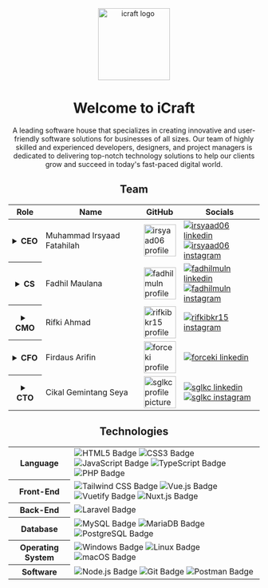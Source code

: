 <div align="center">
  
  <img src="https://github.com/icraftds/icraftds/assets/31957516/67e9a4a3-9f3f-4bfc-a811-c55e2d09d00b" alt="icraft logo" height="144" />

  # Welcome to iCraft
  
  A leading software house that specializes in creating innovative and user-friendly software solutions for businesses of all sizes.
  Our team of highly skilled and experienced developers, designers, and project managers is dedicated to delivering top-notch technology solutions to help our clients grow and succeed in today's fast-paced digital world.

  ## Team

  <table>
    <thead>
      <tr>
        <th>Role</th>
        <th>Name</th>
        <th>GitHub</th>
        <th>Socials</th>
      </tr>
    </thead>
    <tbody>
      <tr>
        <th>
          <details>
            <summary>CEO</summary>
            <p>Chief Executive Officer</p>
          </details>
        </th>
        <td>Muhammad Irsyaad Fatahilah</td>
        <td>
          <a href="https://github.com/irsyaad06">
            <img src="https://avatars.githubusercontent.com/u/86083982?v=4" alt="irsyaad06 profile picture" height="64" />
          </a>
        </td>
        <td>
          <a href="https://www.linkedin.com/in/irsyaad-fatahilah-906b64214/">
            <img src="https://img.shields.io/badge/LinkedIn-0A66C2?logo=linkedin&logoColor=fff&style=flat-square" alt="irsyaad06 linkedin" />
          </a>
          <br />
          <a href="https://www.instagram.com/caadd__">
            <img src="https://img.shields.io/badge/Instagram-E4405F?logo=instagram&logoColor=fff&style=flat-square" alt="irsyaad06 instagram" />
          </a>
        </td>
      </tr>
      <tr>
        <th>
          <details>
            <summary>CS</summary>
            <p>Company Secretary</p>
          </details>
        </th>
        <td>Fadhil Maulana</td>
        <td>
          <a href="https://github.com/fadhilmuln">
            <img src="https://avatars.githubusercontent.com/u/85999076?v=4" alt="fadhilmuln profile picture" height="64" />
          </a>
        </td>
        <td>
          <a href="https://www.linkedin.com/in/fadhilmuln-1234/">
            <img src="https://img.shields.io/badge/LinkedIn-0A66C2?logo=linkedin&logoColor=fff&style=flat-square" alt="fadhilmuln linkedin" />
          </a>
          <br />
          <a href="https://www.instagram.com/fadhilmuln_">
            <img src="https://img.shields.io/badge/Instagram-E4405F?logo=instagram&logoColor=fff&style=flat-square" alt="fadhilmuln instagram" />
          </a>
        </td>
      </tr>
      <tr>
        <th>
          <details>
            <summary>CMO</summary>
            <p>Chief Marketing Officer</p>
          </details>
        </th>
        <td>Rifki Ahmad</td>
        <td>
          <a href="https://github.com/rifkibkr15">
            <img src="https://avatars.githubusercontent.com/u/68814782?v=4" alt="rifkibkr15 profile picture" height="64" />
          </a>
        </td>
        <td>
          <a href="https://www.instagram.com/rifkiahmd15">
            <img src="https://img.shields.io/badge/Instagram-E4405F?logo=instagram&logoColor=fff&style=flat-square" alt="rifkibkr15 instagram" />
          </a>
        </td>
      </tr>
      <tr>
        <th>
          <details>
            <summary>CFO</summary>
            <p>Chief Financial Officer</p>
          </details>
        </tg>
        <td>Firdaus Arifin</td>
        <td>
          <a href="https://github.com/forceki">
            <img src="https://avatars.githubusercontent.com/u/77879375?v=4" alt="forceki profile picture" height="64" />
          </a>
        </td>
        <td>
          <a href="https://www.linkedin.com/in/firdausarn/">
            <img src="https://img.shields.io/badge/LinkedIn-0A66C2?logo=linkedin&logoColor=fff&style=flat-square" alt="forceki linkedin" />
          </a>
        </td>
      </tr>
      <tr>
        <th>
          <details>
            <summary>CTO</summary>
            <p>Chief Technology Officer</p>
          </details>
        </th>
        <td>Cikal Gemintang Seya</td>
        <td>
          <a href="https://github.com/sglkc">
            <img src="https://avatars.githubusercontent.com/u/31957516?v=4" alt="sglkc profile picture" height="64" />
          </a>
        </td>
        <td>
          <a href="https://www.linkedin.com/in/cikal-gs/">
            <img src="https://img.shields.io/badge/LinkedIn-0A66C2?logo=linkedin&logoColor=fff&style=flat-square" alt="sglkc linkedin" />
          </a>
          <br />
          <a href="https://www.instagram.com/ckl_gs">
            <img src="https://img.shields.io/badge/Instagram-E4405F?logo=instagram&logoColor=fff&style=flat-square" alt="sglkc instagram" />
          </a>
        </td>
      </tr>
    </tobdy>
  </table>

  ## Technologies

  <table>
    <tbody>
      <tr>
        <th>Language</th>
        <td>
          <img src="https://img.shields.io/badge/HTML5-E34F26?logo=html5&logoColor=fff&style=flat-square" alt="HTML5 Badge" />
          <img src="https://img.shields.io/badge/CSS3-1572B6?logo=css3&logoColor=fff&style=flat-square" alt="CSS3 Badge" />
          <img src="https://img.shields.io/badge/JavaScript-F7DF1E?logo=javascript&logoColor=000&style=flat-square" alt="JavaScript Badge" />
          <img src="https://img.shields.io/badge/TypeScript-3178C6?logo=typescript&logoColor=fff&style=flat-square" alt="TypeScript Badge" />
          <img src="https://img.shields.io/badge/PHP-777BB4?logo=php&logoColor=fff&style=flat-square" alt="PHP Badge" />
        </td>
      </tr>
      <tr>
        <th>Front-End</th>
        <td>
          <img src="https://img.shields.io/badge/Tailwind%20CSS-06B6D4?logo=tailwindcss&logoColor=fff&style=flat-square" alt="Tailwind CSS Badge" />
          <img src="https://img.shields.io/badge/Vue.js-4FC08D?logo=vuedotjs&logoColor=fff&style=flat-square" alt="Vue.js Badge" />
          <img src="https://img.shields.io/badge/Vuetify-1867C0?logo=vuetify&logoColor=fff&style=flat-square" alt="Vuetify Badge" />
          <img src="https://img.shields.io/badge/Nuxt.js-00DC82?logo=nuxtdotjs&logoColor=fff&style=flat-square" alt="Nuxt.js Badge" />
        </td>
      </tr>
      <tr>
        <th>Back-End</th>
        <td>
          <img src="https://img.shields.io/badge/Laravel-FF2D20?logo=laravel&logoColor=fff&style=flat-square" alt="Laravel Badge" />
        </td>
      </tr>
      <tr>
        <th>Database</th>
        <td>
          <img src="https://img.shields.io/badge/MySQL-4479A1?logo=mysql&logoColor=fff&style=flat-square" alt="MySQL Badge" />
          <img src="https://img.shields.io/badge/MariaDB-003545?logo=mariadb&logoColor=fff&style=flat-square" alt="MariaDB Badge" />
          <img src="https://img.shields.io/badge/PostgreSQL-4169E1?logo=postgresql&logoColor=fff&style=flat-square" alt="PostgreSQL Badge" />
        </td>
      </tr>
      <tr>
        <th>Operating System</th>
        <td>
          <img src="https://img.shields.io/badge/Windows-0078D4?logo=windows&logoColor=fff&style=flat-square" alt="Windows Badge" />
          <img src="https://img.shields.io/badge/Linux-FCC624?logo=linux&logoColor=000&style=flat-square" alt="Linux Badge" />
          <img src="https://img.shields.io/badge/macOS-000?logo=macos&logoColor=fff&style=flat-square" alt="macOS Badge" />
        </td>
      </tr>
      <tr>
        <th>Software</th>
        <td>
          <img src="https://img.shields.io/badge/Node.js-393?logo=nodedotjs&logoColor=fff&style=flat-square" alt="Node.js Badge" />
          <img src="https://img.shields.io/badge/Git-F05032?logo=git&logoColor=fff&style=flat-square" alt="Git Badge" />
          <img src="https://img.shields.io/badge/Postman-FF6C37?logo=postman&logoColor=fff&style=flat-square" alt="Postman Badge" />
        </td>
      </tr>
    </tbody>
  </table>

</div>
